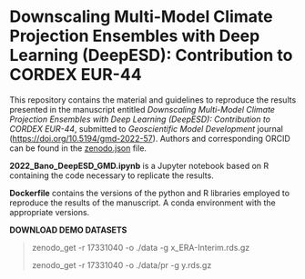 # Downscaling Multi-Model Climate Projection Ensembles with Deep Learning (DeepESD): Contribution to CORDEX EUR-44
This repository contains the material and guidelines to reproduce the results presented in the manuscript entitled *Downscaling Multi-Model Climate Projection Ensembles with Deep Learning (DeepESD): Contribution to CORDEX EUR-44*, submitted to *Geoscientific Model Development* journal  (https://doi.org/10.5194/gmd-2022-57). Authors and corresponding ORCID can be found in the [zenodo.json](.zenodo.json) file.

**2022_Bano_DeepESD_GMD.ipynb** is a Jupyter notebook based on R containing the code necessary to replicate the results. 

**Dockerfile** contains the versions of the python and R libraries employed to reproduce the results of the manuscript. A conda environment with the appropriate versions.


**DOWNLOAD DEMO DATASETS**
> zenodo_get -r 17331040 -o ./data -g x_ERA-Interim.rds.gz
> 
> zenodo_get -r 17331040 -o ./data/pr -g y.rds.gz